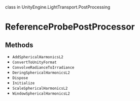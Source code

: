class in UnityEngine.LightTransport.PostProcessing
# ReferenceProbePostProcessor

## Methods
- `AddSphericalHarmonicsL2`
- `ConvertToUnityFormat`
- `ConvolveRadianceToIrradiance`
- `DeringSphericalHarmonicsL2`
- `Dispose`
- `Initialize`
- `ScaleSphericalHarmonicsL2`
- `WindowSphericalHarmonicsL2`
